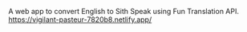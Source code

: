 A web app to convert English to Sith Speak using Fun Translation API.
https://vigilant-pasteur-7820b8.netlify.app/
